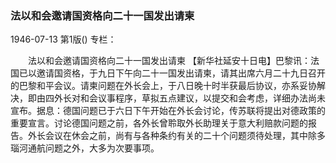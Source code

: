 ### 法以和会邀请国资格向二十一国发出请柬

1946-07-13
第1版()
专栏：

　　法以和会邀请国资格向二十一国发出请柬
    【新华社延安十日电】巴黎讯：法国已以邀请国资格，于九日下午向二十一国发出请柬，请其出席六月二十九日召开的巴黎和平会议。请柬问题在外长会上，于八日晚十时半获最后协议，亦系妥协解决，即由四外长对和会议事程序，草拟五点建议，以提交和会考虑，详细办法尚未宣布。据息：德国问题已于六日下午开始在外长会讨论，传苏联将提出对德政策的重要宣言。讨论德国问题之前，各外长曾聆取外长助理关于意大利赔款问题的报告。外长会议在休会之前，尚有与各种条约有关的二十个问题须待处理，其中除多瑙河通航问题之外，大多为次要事项。
